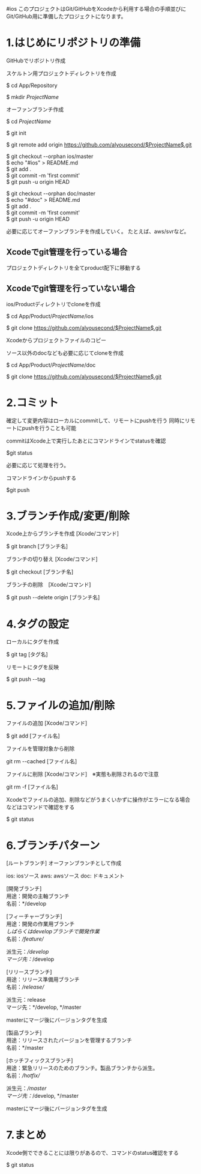 #ios
このプロジェクトはGit/GitHubをXcodeから利用する場合の手順並びにGit/GitHub用に準備したプロジェクトになります。 

1.はじめにリポジトリの準備  
=======================================================================

GitHubでリポジトリ作成

スケルトン用プロジェクトディレクトリを作成

$ cd App/Repository

$ mkdir $ProjectName$

オーファンブランチ作成

$ cd $ProjectName$

$ git init

$ git remote add origin https://github.com/alyousecond/$ProjectName$.git

$ git checkout --orphan ios/master  
$ echo "#ios" > README.md  
$ git add .  
$ git commit -m 'first commit'  
$ git push -u origin HEAD  

$ git checkout --orphan doc/master  
$ echo "#doc" > README.md  
$ git add .  
$ git commit -m 'first commit'  
$ git push -u origin HEAD  

必要に応じてオーファンブランチを作成していく。
たとえば、aws/svrなど。

## Xcodeでgit管理を行っている場合
プロジェクトディレクトリを全てproduct配下に移動する

## Xcodeでgit管理を行っていない場合

ios/Productディレクトリでcloneを作成

$ cd App/Product/$ProjectName$/ios

$ git clone https://github.com/alyousecond/$ProjectName$.git

Xcodeからプロジェクトファイルのコピー

ソース以外のdocなども必要に応じてcloneを作成

$ cd App/Product/$ProjectName$/doc

$ git clone https://github.com/alyousecond/$ProjectName$.git


2.コミット
=======================================================================

確定して変更内容はローカルにcommitして、リモートにpushを行う
同時にリモートにpushを行うことも可能

commitはXcode上で実行したあとにコマンドラインでstatusを確認

$git status

必要に応じて処理を行う。

コマンドラインからpushする

$git push

3.ブランチ作成/変更/削除
=======================================================================

Xcode上からブランチを作成 [Xcode/コマンド]　　

$ git branch [ブランチ名]  

ブランチの切り替え [Xcode/コマンド]  

$ git checkout [ブランチ名]  

ブランチの削除　[Xcode/コマンド]  

$ git push --delete origin [ブランチ名]   

4.タグの設定
=======================================================================

ローカルにタグを作成

$ git tag [タグ名]

リモートにタグを反映

$ git push --tag

5.ファイルの追加/削除
=======================================================================
ファイルの追加 [Xcode/コマンド]

$ git add [ファイル名]

ファイルを管理対象から削除

git rm --cached [ファイル名]

ファイルに削除 [Xcode/コマンド]　※実態も削除されるので注意

git rm -f [ファイル名]

Xcodeでファイルの追加、削除などがうまくいかずに操作がエラーになる場合などはコマンドで確認をする

$ git status

6.ブランチパターン
=======================================================================
[ルートブランチ] 
オーファンブランチとして作成

ios: iosソース
aws: awsソース
doc: ドキュメント

[開発ブランチ]  
用途：開発の主軸ブランチ  
名前：*/develop  

[フィーチャーブランチ]  
用途：開発の作業用ブランチ  
*しばらくはdevelopブランチで開発作業*  
名前：*/feature/*  

派生元：*/develop  
マージ先：*/develop  

[リリースブランチ]  
用途：リリース準備用ブランチ  
名前：*/release/*  

派生元：release  
マージ先：*/develop, */master  

masterにマージ後にバージョンタグを生成  

[製品ブランチ]  
用途：リリースされたバージョンを管理するブランチ  
名前：*/master  

[ホッチフィックスブランチ]  
用途：緊急リリースのためのブランチ。製品ブランチから派生。  
名前：*/hotfix/*  

派生元：*/master  
マージ先：*/develop, */master  

masterにマージ後にバージョンタグを生成  

7.まとめ
=======================================================================
Xcode側でできることには限りがあるので、コマンドのstatus確認をする

$ git status
